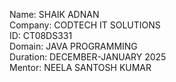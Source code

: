 Name: SHAIK ADNAN
<br>
Company: CODTECH IT SOLUTIONS
<br>
ID: CT08DS331
<br>
Domain: JAVA PROGRAMMING
<br>
Duration: DECEMBER-JANUARY 2025
<br>
Mentor: NEELA SANTOSH KUMAR
